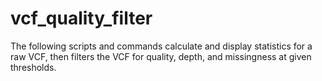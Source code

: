 # vcf_quality_filter
The following scripts and commands calculate and display statistics for a raw VCF, then filters the VCF for quality, depth, and missingness at given thresholds.
